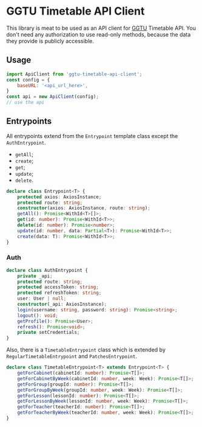 # GGTU Timetable API Client
This library is meat to be used as an API client for [GGTU](http://ggtu.ru/) Timetable API. 
You don't need any authorization to use read-only methods, because the data they provide is publicly accessible.

## Usage
```javascript
import ApiClient from 'ggtu-timetable-api-client';
const config = {
    baseURL: '<api_url_here>',
}
const api = new ApiClient(config);
// use the api
``` 
## Entrypoints
All entrypoints extend from the `Entrypoint` template class except the `AuthEntrypoint`.
 - `getAll`;
 - `create`;
 - `get`;
 - `update`;
 - `delete`.
```typescript
declare class Entrypoint<T> {
    protected axios: AxiosInstance;
    protected route: string;
    constructor(axios: AxiosInstance, route: string);
    getAll(): Promise<WithId<T>[]>;
    get(id: number): Promise<WithId<T>>;
    delete(id: number): Promise<number>;
    update(id: number, data: Partial<T>): Promise<WithId<T>>;
    create(data: T): Promise<WithId<T>>;
}
```
### Auth
```typescript
declare class AuthEntrypoint {
    private _api;
    protected route: string;
    protected accessToken: string;
    protected refreshToken: string;
    user: User | null; 
    constructor(_api: AxiosInstance);
    login(username: string, password: string): Promise<string>;
    logout(): void;
    getProfile(): Promise<User>; 
    refresh(): Promise<void>;
    private setCredentials;
}
```

Also, there is a `TimetableEntrypoint` class which is extended by `RegularTimetableEntrypoint` and `PatchesEntrypoint`.
```typescript
declare class TimetableEntrypoint<T> extends Entrypoint<T> {
    getForCabinet(cabinetId: number): Promise<T[]>;
    getForCabinetByWeek(cabinetId: number, week: Week): Promise<T[]>;
    getForGroup(groupId: number): Promise<T[]>;
    getForGroupByWeek(groupId: number, week: Week): Promise<T[]>;
    getForLesson(lessonId: number): Promise<T[]>;
    getForLessonByWeek(lessonId: number, week: Week): Promise<T[]>;
    getForTeacher(teacherId: number): Promise<T[]>;
    getForTeacherByWeek(teacherId: number, week: Week): Promise<T[]>;
}
```
